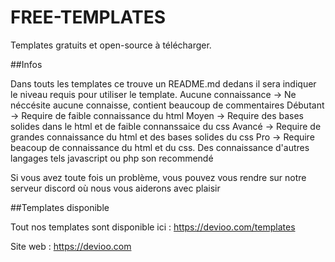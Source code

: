 # FREE-TEMPLATES
Templates gratuits et open-source à télécharger.

##Infos

Dans touts les templates ce trouve un README.md dedans il sera indiquer le niveau requis pour utiliser le template.
Aucune connaissance -> Ne néccésite aucune connaisse, contient beaucoup de commentaires
Débutant -> Require de faible connaissance du html
Moyen -> Require des bases solides dans le html et de faible connanssaice du css
Avancé -> Require de grandes connaissance du html et des bases solides du css
Pro -> Require beacoup de connaissance du html et du css. Des connaissance d'autres langages tels javascript ou php son recommendé

Si vous avez toute fois un problème, vous pouvez vous rendre sur notre serveur discord où nous vous aiderons avec plaisir

##Templates disponible

Tout nos templates sont disponible ici : https://devioo.com/templates


Site web : https://devioo.com
